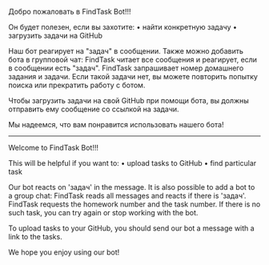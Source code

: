Добро пожаловать в FindTask Bot!!!

Он будет полезен, если вы захотите:
• найти конкретную задачу
• загрузить задачи на GitHub

Наш бот реагирует на "задач" в сообщении.
Также можно добавить бота в групповой чат: FindTask читает все сообщения и реагирует, если в сообщении есть "задач".
FindTask запрашивает номер домашнего задания и задачи. Если такой задачи нет, вы можете повторить попытку поиска или прекратить работу с ботом.

Чтобы загрузить задачи на свой GitHub при помощи бота, вы должны отправить ему сообщение со ссылкой на задачи.

Мы надеемся, что вам понравится использовать нашего бота!

_ _ _ _ _ _ _ _ _ _ _ _ _ _ _ _ _ _ _ _ _ _ _ _ _ _ _ _ _ _ _ _ _ _ _ _ _ _ _ _ _ _ _ _ _ _ _ _ _ _ _ _ _ _ _ _ _ _ _ _ 


Welcome to FindTask Bot!!!

This will be helpful if you want to:
  • upload tasks to GitHub
  • find particular task
 
Our bot reacts on 'задач' in the message. 
It is also possible to add a bot to a group chat: FindTask reads all messages and reacts if there is 'задач'.
FindTask requests the homework number and the task number. If there is no such task, you can try again or stop working with the bot.
 
To upload tasks to your GitHub, you should send our bot a message with a link to the tasks.

We hope you enjoy using our bot!
